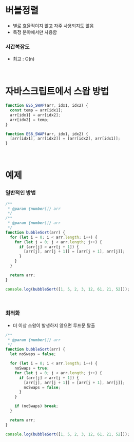# 버블정렬

- 별로 효율적이지 않고 자주 사용되지도 않음
- 특정 분야에서만 사용함

### 시간복잡도

- 최고 : O(n)

<br/>

# 자바스크립트에서 스왑 방법

```js
function ES5_SWAP(arr, idx1, idx2) {
  const temp = arr[idx1];
  arr[idx1] = arr[idx2];
  arr[idx2] = temp;
}

function ES6_SWAP(arr, idx1, idx2) {
  [arr[idx1], arr[idx2]] = [arr[idx2], arr[idx1]];
}
```

<br/>

# 예제

### 일반적인 방법

```js
/**
 * @param {number[]} arr
 */
/**
 * @param {number[]} arr
 */
function bubbleSort(arr) {
  for (let i = 0; i < arr.length; i++) {
    for (let j = 0; j < arr.length; j++) {
      if (arr[j] > arr[j + 1]) {
        [arr[j], arr[j + 1]] = [arr[j + 1], arr[j]];
      }
    }
  }

  return arr;
}

console.log(bubbleSort([1, 5, 2, 3, 12, 61, 21, 52]));
```

<br/>

### 최적화

- 더 이상 스왑이 발생하지 않으면 루프문 탈출

```js
/**
 * @param {number[]} arr
 */
function bubbleSort(arr) {
  let noSwaps = false;

  for (let i = 0; i < arr.length; i++) {
    noSwaps = true;
    for (let j = 0; j < arr.length; j++) {
      if (arr[j] > arr[j + 1]) {
        [arr[j], arr[j + 1]] = [arr[j + 1], arr[j]];
        noSwaps = false;
      }
    }

    if (noSwaps) break;
  }

  return arr;
}

console.log(bubbleSort([1, 5, 2, 3, 12, 61, 21, 52]));
```
